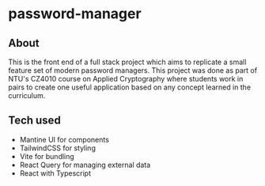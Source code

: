 # password-manager


## About <a name = "about"></a>

This is the front end of a full stack project which aims to replicate a small feature set of modern password managers. This project was done as part of NTU's CZ4010 course on Applied Cryptography where students work in pairs to create one useful application based on any concept learned in the curriculum.

## Tech used <a name = "tech_used"></a>

- Mantine UI for components
- TailwindCSS for styling
- Vite for bundling
- React Query for managing external data
- React with Typescript
